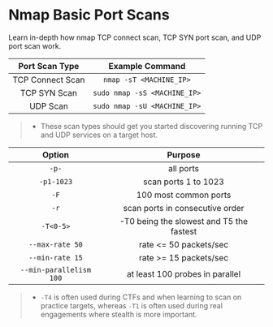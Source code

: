 # Nmap Basic Port Scans

Learn in-depth how nmap TCP connect scan, TCP SYN port scan, and UDP port scan work.

| Port Scan Type | Example Command |
| :----: | :----: |
| TCP Connect Scan | `nmap -sT <MACHINE_IP>` |
| TCP SYN Scan | `sudo nmap -sS <MACHINE_IP>` |
| UDP Scan | `sudo nmap -sU <MACHINE_IP>` |

> - These scan types should get you started discovering running TCP and UDP services on a target host.

| Option | Purpose |
| :----: | :----: |
| `-p-` | all ports |
| `-p1-1023` | scan ports 1 to 1023 |
| `-F` | 100 most common ports |
| `-r` | scan ports in consecutive order |
| `-T<0-5>` | -T0 being the slowest and T5 the fastest |
| `--max-rate 50` | rate <= 50 packets/sec |
| `--min-rate 15` | rate >= 15 packets/sec |
| `--min-parallelism 100` | at least 100 probes in parallel |

> - `-T4` is often used during CTFs and when learning to scan on practice targets, whereas `-T1` is often used during real engagements where stealth is more important.
